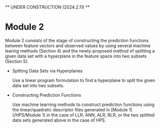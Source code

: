 ** UNDER CONSTRUCTION (2024.2.11) **

# Module 2

Module 2 consists of the stage of constructing the prediction functions between feature vectors and observed values by using several machine learing methods (Section 4) and the newly-proposed method of splitting a given data set with a hyperplane in the feature space into two subsets (Section 5).

- Spltting Data Sets via Hyperplanes

  Use a linear program formulation to find a hyperplane to split the given data set into two subsets.
  
- Constructing Prediction Functions

  Use machine learning methods to construct prediction functions using the linear/quadratic descriptor files generated in [Module 1](/HPS/Module 1) in the case of LLR, ANN, ALR, RLR, or the two splitted data sets generated above in the case of HPS.

  
